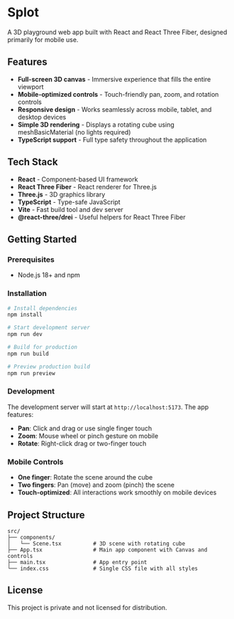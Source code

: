 # Splot

A 3D playground web app built with React and React Three Fiber, designed primarily for mobile use.

## Features

- **Full-screen 3D canvas** - Immersive experience that fills the entire viewport
- **Mobile-optimized controls** - Touch-friendly pan, zoom, and rotation controls
- **Responsive design** - Works seamlessly across mobile, tablet, and desktop devices
- **Simple 3D rendering** - Displays a rotating cube using meshBasicMaterial (no lights required)
- **TypeScript support** - Full type safety throughout the application

## Tech Stack

- **React** - Component-based UI framework
- **React Three Fiber** - React renderer for Three.js
- **Three.js** - 3D graphics library
- **TypeScript** - Type-safe JavaScript
- **Vite** - Fast build tool and dev server
- **@react-three/drei** - Useful helpers for React Three Fiber

## Getting Started

### Prerequisites

- Node.js 18+ and npm

### Installation

```bash
# Install dependencies
npm install

# Start development server
npm run dev

# Build for production
npm run build

# Preview production build
npm run preview
```

### Development

The development server will start at `http://localhost:5173`. The app features:

- **Pan**: Click and drag or use single finger touch
- **Zoom**: Mouse wheel or pinch gesture on mobile
- **Rotate**: Right-click drag or two-finger touch

### Mobile Controls

- **One finger**: Rotate the scene around the cube
- **Two fingers**: Pan (move) and zoom (pinch) the scene
- **Touch-optimized**: All interactions work smoothly on mobile devices

## Project Structure

```
src/
├── components/
│   └── Scene.tsx          # 3D scene with rotating cube
├── App.tsx                # Main app component with Canvas and controls
├── main.tsx               # App entry point
└── index.css              # Single CSS file with all styles
```

## License

This project is private and not licensed for distribution.
